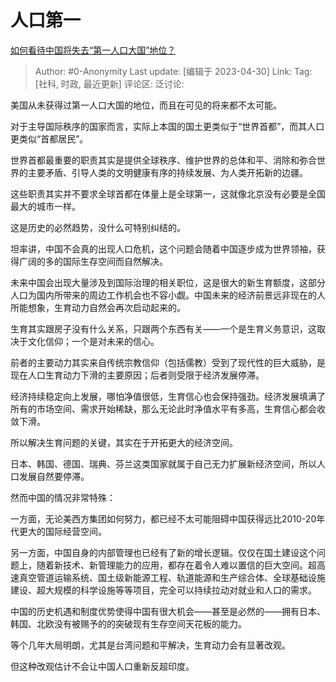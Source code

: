 # 人口第一
[如何看待中国将失去“第一人口大国”地位？](https://www.zhihu.com/question/595092891/answer/2988712555)

> Author: #0-Anonymity
> Last update: [编辑于 2023-04-30]
> Link:
> Tag: [社科, 时政, 最近更新]
> 评论区:
> 泛讨论:

美国从未获得过第一人口大国的地位，而且在可见的将来都不太可能。

对于主导国际秩序的国家而言，实际上本国的国土更类似于“世界首都”，而其人口更类似“首都居民”。

世界首都最重要的职责其实是提供全球秩序、维护世界的总体和平、消除和弥合世界的主要矛盾、引导人类的文明健康有序的持续发展、为人类开拓新的边疆。

这些职责其实并不要求全球首都在体量上是全球第一，这就像北京没有必要是全国最大的城市一样。

这是历史的必然趋势，没什么可特别纠结的。

坦率讲，中国不会真的出现人口危机，这个问题会随着中国逐步成为世界领袖，获得广阔的多的国际生存空间而自然解决。

未来中国会出现大量涉及到国际治理的相关职位，这是很大的新生育额度，这部分人口为国内所带来的周边工作机会也不容小觑。中国未来的经济前景远非现在的人所能想象，生育动力自然会再次启动起来的。

生育其实跟房子没有什么关系，只跟两个东西有关——一个是生育义务意识，这取决于文化信仰；一个是对未来的信心。

前者的主要动力其实来自传统宗教信仰（包括儒教）受到了现代性的巨大威胁，是现在人口生育动力下滑的主要原因；后者则受限于经济发展停滞。

经济持续稳定向上发展，哪怕净值很低，生育信心也会保持强劲。经济发展填满了所有的市场空间、需求开始稀缺，那么无论此时净值水平有多高，生育信心都会收敛下滑。

所以解决生育问题的关键，其实在于开拓更大的经济空间。

日本、韩国、德国、瑞典、芬兰这类国家就属于自己无力扩展新经济空间，所以人口发展自然要停滞。

然而中国的情况非常特殊：

一方面，无论美西方集团如何努力，都已经不太可能阻碍中国获得远比2010-20年代更大的国际经营空间。

另一方面，中国自身的内部管理也已经有了新的增长逻辑。仅仅在国土建设这个问题上，随着新技术、新管理能力的应用，都存在着令人难以置信的巨大空间。超高速真空管道运输系统、国土级新能源工程、轨道能源和生产综合体、全球基础设施建设、超大规模的科学设施等等项目，完全可以持续拉动对就业和人口的需求。

中国的历史机遇和制度优势使得中国有很大机会——甚至是必然的——拥有日本、韩国、北欧没有被赐予的的突破现有生存空间天花板的能力。

等个几年大局明朗，尤其是台湾问题和平解决，生育动力会有显著改观。

但这种改观估计不会让中国人口重新反超印度。